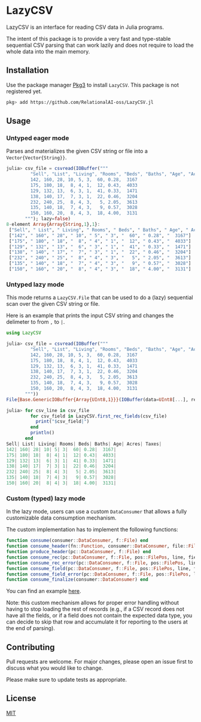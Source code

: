 # LazyCSV

LazyCSV is an interface for reading CSV data in Julia programs.

The intent of this package is to provide a very fast and type-stable sequential CSV parsing that can work lazily and does not require to load the whole data into the main memory.

## Installation

Use the package manager [Pkg3](https://github.com/JuliaLang/Pkg.jl) to install `LazyCSV`. This package is not registered yet.

```bash
pkg> add https://github.com/RelationalAI-oss/LazyCSV.jl
```

## Usage

### Untyped eager mode

Parses and materializes the given CSV string or file into a `Vector{Vector{String}}`.

```julia
julia> csv_file = csvread(IOBuffer("""
         "Sell", "List", "Living", "Rooms", "Beds", "Baths", "Age", "Acres", "Taxes"
         142, 160, 28, 10, 5, 3,  60, 0.28,  3167
         175, 180, 18,  8, 4, 1,  12, 0.43,  4033
         129, 132, 13,  6, 3, 1,  41, 0.33,  1471
         138, 140, 17,  7, 3, 1,  22, 0.46,  3204
         232, 240, 25,  8, 4, 3,   5, 2.05,  3613
         135, 140, 18,  7, 4, 3,   9, 0.57,  3028
         150, 160, 20,  8, 4, 3,  18, 4.00,  3131
       """); lazy=false)
8-element Array{Array{String,1},1}:
 ["Sell", " List", " Living", " Rooms", " Beds", " Baths", " Age", " Acres", " Taxes"]
 ["142", " 160", " 28", " 10", " 5", " 3", "  60", " 0.28", "  3167"]                 
 ["175", " 180", " 18", "  8", " 4", " 1", "  12", " 0.43", "  4033"]                 
 ["129", " 132", " 13", "  6", " 3", " 1", "  41", " 0.33", "  1471"]                 
 ["138", " 140", " 17", "  7", " 3", " 1", "  22", " 0.46", "  3204"]                 
 ["232", " 240", " 25", "  8", " 4", " 3", "   5", " 2.05", "  3613"]                 
 ["135", " 140", " 18", "  7", " 4", " 3", "   9", " 0.57", "  3028"]                 
 ["150", " 160", " 20", "  8", " 4", " 3", "  18", " 4.00", "  3131"]                 
```

### Untyped lazy mode

This mode returns a `LazyCSV.File` that can be used to do a (lazy) sequential scan over
the given CSV string or file.

Here is an example that prints the input CSV string and changes the delimeter to from `,` to `|`.

```julia
using LazyCSV

julia> csv_file = csvread(IOBuffer("""
         "Sell", "List", "Living", "Rooms", "Beds", "Baths", "Age", "Acres", "Taxes"
         142, 160, 28, 10, 5, 3,  60, 0.28,  3167
         175, 180, 18,  8, 4, 1,  12, 0.43,  4033
         129, 132, 13,  6, 3, 1,  41, 0.33,  1471
         138, 140, 17,  7, 3, 1,  22, 0.46,  3204
         232, 240, 25,  8, 4, 3,   5, 2.05,  3613
         135, 140, 18,  7, 4, 3,   9, 0.57,  3028
         150, 160, 20,  8, 4, 3,  18, 4.00,  3131
       """))
File{Base.GenericIOBuffer{Array{UInt8,1}}}(IOBuffer(data=UInt8[...], readable=true, writable=false, seekable=true, append=false, size=379, maxsize=Inf, ptr=1, mark=-1), 0x2c, 0x22, 0x22, false, true, UInt8[0x00, 0x00, 0x00, 0x00, 0x00, 0x00, 0x00, 0x00, 0x00, 0x00  …  0x00, 0x00, 0x00, 0x00, 0x00, 0x00, 0x00, 0x00, 0x00, 0x00], LazyCSV.Record[], LazyCSV.Counter(0), LazyCSV.Counter(0))

julia> for csv_line in csv_file
         for csv_field in LazyCSV.first_rec_fields(csv_file)
           print("$csv_field|")
         end
         println()
       end
Sell| List| Living| Rooms| Beds| Baths| Age| Acres| Taxes|
142| 160| 28| 10| 5| 3|  60| 0.28|  3167|
175| 180| 18|  8| 4| 1|  12| 0.43|  4033|
129| 132| 13|  6| 3| 1|  41| 0.33|  1471|
138| 140| 17|  7| 3| 1|  22| 0.46|  3204|
232| 240| 25|  8| 4| 3|   5| 2.05|  3613|
135| 140| 18|  7| 4| 3|   9| 0.57|  3028|
150| 160| 20|  8| 4| 3|  18| 4.00|  3131|
```

### Custom (typed) lazy mode

In the lazy mode, users can use a custom `DataConsumer` that allows a fully customizable data consumption mechanism.

The custom implementation has to implement the following functions:

```julia
function consume(consumer::DataConsumer, f::File) end
function consume_header(fn::Function, consumer::DataConsumer, file::File, iter_res) end
function produce_header(pc::DataConsumer, f::File) end
function consume_rec(pc::DataConsumer, f::File, pos::FilePos, line, fields) end
function consume_rec_error(pc::DataConsumer, f::File, pos::FilePos, line_str) end
function consume_field(pc::DataConsumer, f::File, pos::FilePos, line, field_str, index::Int) end
function consume_field_error(pc::DataConsumer, f::File, pos::FilePos, line, field_str, index::Int) end
function consume_finalize(consumer::DataConsumer) end
```

You can find an example [here](https://github.com/RelationalAI-oss/LazyCSV.jl/blob/master/src/print_consumer.jl).

Note: this custom mechanism allows for proper error handling without having to stop loading the rest of records
(e.g., if a CSV record does not have all the fields, or if a field does not contain the expected data type, you
can decide to skip that row and accumulate it for reporting to the users at the end of parsing).

## Contributing
Pull requests are welcome. For major changes, please open an issue first to discuss what you would like to change.

Please make sure to update tests as appropriate.

## License
[MIT](https://choosealicense.com/licenses/mit/)
